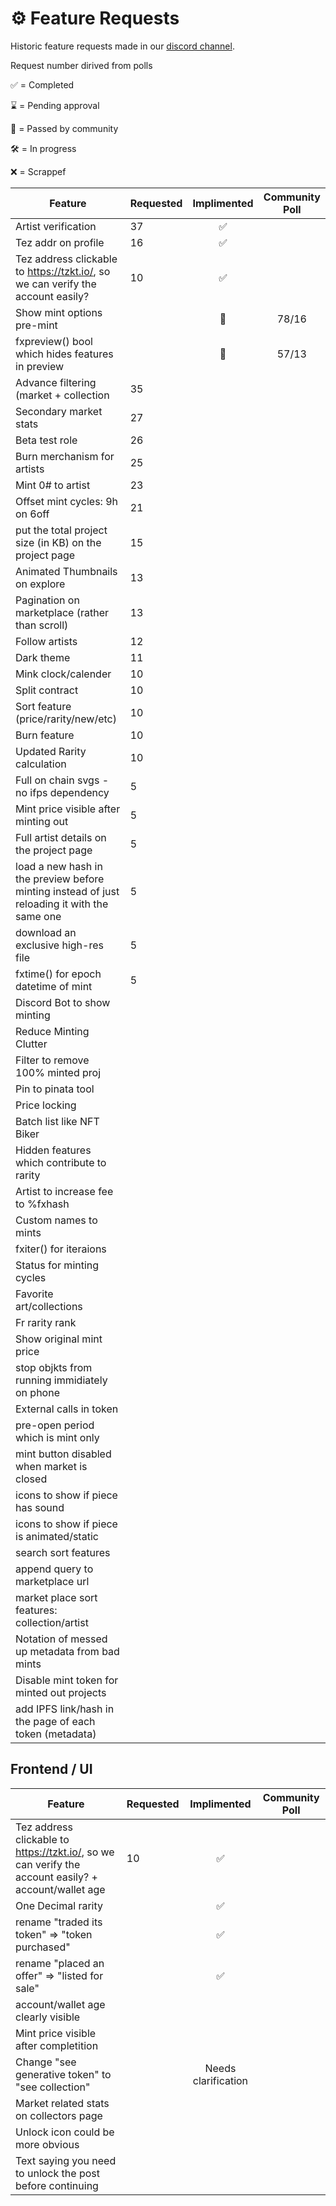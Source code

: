 # ⚙ Feature Requests

Historic feature requests made in our [discord channel](https://discord.gg/WDXQtzM4).

Request number dirived from polls

✅ = Completed

⌛ = Pending approval

🎉 = Passed by community

🛠 = In progress

❌ = Scrappef

| Feature                                                                                      | Requested | Implimented | Community Poll |
| -------------------------------------------------------------------------------------------- | --------- | :---------: | :------------: |
| Artist verification                                                                          | 37        | ✅           |                |
| Tez addr on profile                                                                          | 16        | ✅           |                |
| Tez address clickable to https://tzkt.io/, so we can verify the account easily?              | 10        | ✅           |                |
| Show mint options pre-mint                                                                   |           | 🎉          | 78/16          |
| fxpreview() bool which hides features in preview                                             |           | 🎉          | 57/13          |
| Advance filtering (market + collection                                                       | 35        |             |                |
| Secondary market stats                                                                       | 27        |             |                |
| Beta test role                                                                               | 26        |             |                |
| Burn merchanism for artists                                                                  | 25        |             |                |
| Mint 0# to artist                                                                            | 23        |             |                |
| Offset mint cycles: 9h on 6off                                                               | 21        |             |                |
| put the total project size (in KB) on the project page                                       | 15        |
| Animated Thumbnails on explore                                                               | 13        |             |                |
| Pagination on marketplace (rather than scroll)                                               | 13        |             |                |
| Follow artists                                                                               | 12        |             |                |
| Dark theme                                                                                   | 11        |             |                |
| Mink clock/calender                                                                          | 10        |             |                |
| Split contract                                                                               | 10        |             |                |
| Sort feature (price/rarity/new/etc)                                                          | 10        |             |                |
| Burn feature                                                                                 | 10        |             |                |
| Updated Rarity calculation                                                                   | 10        |             |                |
| Full on chain svgs - no ifps dependency                                                      | 5         |
| Mint price visible after minting out                                                         | 5         |             |                |
| Full artist details on the project page                                                      | 5         |             |                |
| load a new hash in the preview before minting instead of just reloading it with the same one | 5         |             |                |
| download an exclusive high-res file                                                          | 5         |             |                |
| fxtime() for epoch datetime of mint                                                          | 5         |             |                |
| Discord Bot to show minting                                                                  |           |             |                |
| Reduce Minting Clutter                                                                       |           |             |                |
| Filter to remove 100% minted proj                                                            |           |             |                |
| Pin to pinata tool                                                                           |           |             |                |
| Price locking                                                                                |           |             |                |
| Batch list like NFT Biker                                                                    |           |             |                |
| Hidden features which contribute to rarity                                                   |           |             |                |
| Artist to increase fee to %fxhash                                                            |           |             |                |
| Custom names to mints                                                                        |           |             |                |
| fxiter() for iteraions                                                                       |           |             |                |
| Status for minting cycles                                                                    |           |             |                |
| Favorite art/collections                                                                     |           |             |                |
| Fr rarity rank                                                                               |           |             |                |
| Show original mint price                                                                     |           |             |                |
| stop objkts from running immidiately on phone                                                |           |             |                |
| External calls in token                                                                      |           |             |                |
| pre-open period which is mint only                                                           |           |             |                |
| mint button disabled when market is closed                                                   |           |             |                |
| icons to show if piece has sound                                                             |           |             |                |
| icons to show if piece is animated/static                                                    |           |             |                |
| search sort features                                                                         |           |             |                |
| append query to marketplace url                                                              |           |             |                |
| market place sort features: collection/artist                                                |           |             |                |
| Notation of messed up metadata from bad mints                                                |           |             |                |
| Disable mint token for minted out projects                                                   |           |             |                |
| add IPFS link/hash in the page of each token (metadata)                                      |

## Frontend / UI

| Feature                                                                                              | Requested | Implimented         | Community Poll |
| ---------------------------------------------------------------------------------------------------- | --------- | :-----------------: | -------------- |
| Tez address clickable to https://tzkt.io/, so we can verify the account easily? + account/wallet age | 10        | ✅                   |                |
| One Decimal rarity                                                                                   |           | ✅                   |
| rename "traded its token" => "token purchased"                                                       |           | ✅                   |
| rename "placed an offer" => "listed for sale"                                                        |           | ✅                   |
| account/wallet age clearly visible                                                                   |
| Mint price visible after completition                                                                |
| Change  "see generative token" to "see collection"                                                   |           | Needs clarification |
| Market related stats on collectors page                                                              |
| Unlock icon could be more obvious                                                                    |
| Text saying you need to unlock the post before continuing                                            |